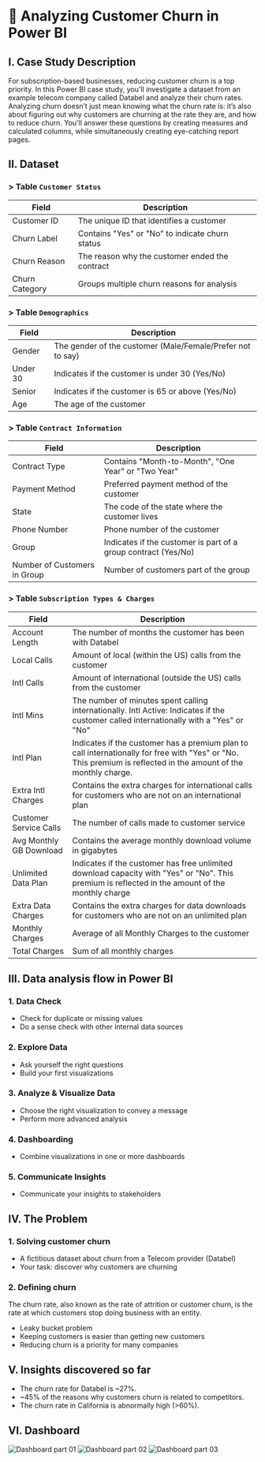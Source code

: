 # 📝 Analyzing Customer Churn in Power BI
## I. Case Study Description
For subscription-based businesses, reducing customer churn is a top priority. In this Power BI case study, you'll investigate a dataset from an example telecom company called Databel and analyze their churn rates. Analyzing churn doesn’t just mean knowing what the churn rate is: it’s also about figuring out why customers are churning at the rate they are, and how to reduce churn. You'll answer these questions by creating measures and calculated columns, while simultaneously creating eye-catching report pages.

## II. Dataset
### > Table ```Customer Status```

| Field          | Description                                      |
| -------------- | ------------------------------------------------ |
| Customer ID    | The unique ID that identifies a customer         |
| Churn Label    | Contains "Yes" or "No" to indicate churn status   |
| Churn Reason   | The reason why the customer ended the contract    |
| Churn Category | Groups multiple churn reasons for analysis       |

### > Table ```Demographics```

| Field        | Description                                       |
| ------------ | ------------------------------------------------- |
| Gender       | The gender of the customer (Male/Female/Prefer not to say) |
| Under 30     | Indicates if the customer is under 30 (Yes/No)    |
| Senior       | Indicates if the customer is 65 or above (Yes/No) |
| Age          | The age of the customer                            |

### > Table ```Contract Information```

| Field                  | Description                                          |
| ---------------------  | ---------------------------------------------------- |
| Contract Type          | Contains "Month-to-Month", "One Year" or "Two Year"  |
| Payment Method         | Preferred payment method of the customer             |
| State                  | The code of the state where the customer lives       |
| Phone Number           | Phone number of the customer                         |
| Group                  | Indicates if the customer is part of a group contract (Yes/No) |
| Number of Customers in Group | Number of customers part of the group          |

### > Table ```Subscription Types & Charges```

| Field                     | Description                                           |
| ------------------------- | ----------------------------------------------------- |
| Account Length            | The number of months the customer has been with Databel |
| Local Calls               | Amount of local (within the US) calls from the customer |
| Intl Calls                | Amount of international (outside the US) calls from the customer |
| Intl Mins                 | The number of minutes spent calling internationally. Intl Active: Indicates if the customer called internationally with a "Yes" or "No" |
| Intl Plan                 | Indicates if the customer has a premium plan to call internationally for free with "Yes" or "No. This premium is reflected in the amount of the monthly charge. |
| Extra Intl Charges        | Contains the extra charges for international calls for customers who are not on an international plan |
| Customer Service Calls    | The number of calls made to customer service           |
| Avg Monthly GB Download   | Contains the average monthly download volume in gigabytes |
| Unlimited Data Plan       | Indicates if the customer has free unlimited download capacity with "Yes" or "No". This premium is reflected in the amount of the monthly charge |
| Extra Data Charges        | Contains the extra charges for data downloads for customers who are not on an unlimited plan |
| Monthly Charges           | Average of all Monthly Charges to the customer         |
| Total Charges             | Sum of all monthly charges                             |

## III. Data analysis flow in Power BI
### 1. Data Check
+ Check for duplicate or missing values
+ Do a sense check with other internal data sources
### 2. Explore Data
+ Ask yourself the right questions
+ Build your first visualizations
### 3. Analyze & Visualize Data
+ Choose the right visualization to convey a message
+ Perform more advanced analysis
### 4. Dashboarding
+ Combine visualizations in one or more dashboards
### 5. Communicate Insights
+ Communicate your insights to stakeholders
## IV. The Problem
### 1. Solving customer churn
+ A fictitious dataset about churn from a Telecom provider (Databel)
+ Your task: discover why customers are churning
### 2. Defining churn
The churn rate, also known as the rate of attrition or customer churn, is the rate at which customers stop doing business with an entity.
+ Leaky bucket problem
+ Keeping customers is easier than getting new customers
+ Reducing churn is a priority for many companies

## V. Insights discovered so far
+ The churn rate for Databel is ~27%.
+ ~45% of the reasons why customers churn is related to competitors.
+ The churn rate in California is abnormally high (>60%).

## VI. Dashboard
![Dashboard part 01]()
![Dashboard part 02]()
![Dashboard part 03]()
